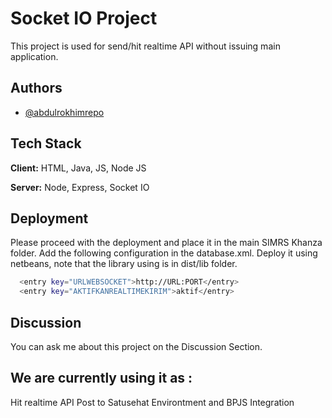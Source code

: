 
# Socket IO Project

This project is used for send/hit realtime API without issuing main application. 


## Authors

- [@abdulrokhimrepo](https://github.com/abdulrokhimrepo)


## Tech Stack

**Client:** HTML, Java, JS, Node JS

**Server:** Node, Express, Socket IO


## Deployment

Please proceed with the deployment and place it in the main SIMRS Khanza folder. Add the following configuration in the database.xml. Deploy it using netbeans, note that the library using is in dist/lib folder.

```bash
  <entry key="URLWEBSOCKET">http://URL:PORT</entry>
  <entry key="AKTIFKANREALTIMEKIRIM">aktif</entry>
```


## Discussion

You can ask me about this project on the Discussion Section.


## We are currently using it as : 

Hit realtime API Post to Satusehat Environtment and BPJS Integration


